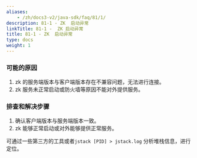 ```yaml
---
aliases:
    - /zh/docs3-v2/java-sdk/faq/81/1/
description: 81-1 - ZK  启动异常
linkTitle: 81-1 -  ZK 启动异常
title: 81-1 - ZK  启动异常
type: docs
weight: 1
---
```




### 可能的原因

1. zk 的服务端版本与客户端版本存在不兼容问题，无法进行连接。
2. zk 服务未正常启动或防火墙等原因不能对外提供服务。

### 排查和解决步骤

1. 确认客户端版本与服务端版本一致。
2. zk 能够正常启动或对外能够提供正常服务。

可通过一些第三方的工具或者`jstack [PID] > jstack.log` 分析堆栈信息，进行定位。